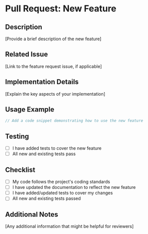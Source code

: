 # Pull Request: New Feature

## Description

[Provide a brief description of the new feature]

## Related Issue

[Link to the feature request issue, if applicable]

## Implementation Details

[Explain the key aspects of your implementation]

## Usage Example

```typescript
// Add a code snippet demonstrating how to use the new feature
```

## Testing

- [ ] I have added tests to cover the new feature
- [ ] All new and existing tests pass

## Checklist

- [ ] My code follows the project's coding standards
- [ ] I have updated the documentation to reflect the new feature
- [ ] I have added/updated tests to cover my changes
- [ ] All new and existing tests passed

## Additional Notes

[Any additional information that might be helpful for reviewers]
